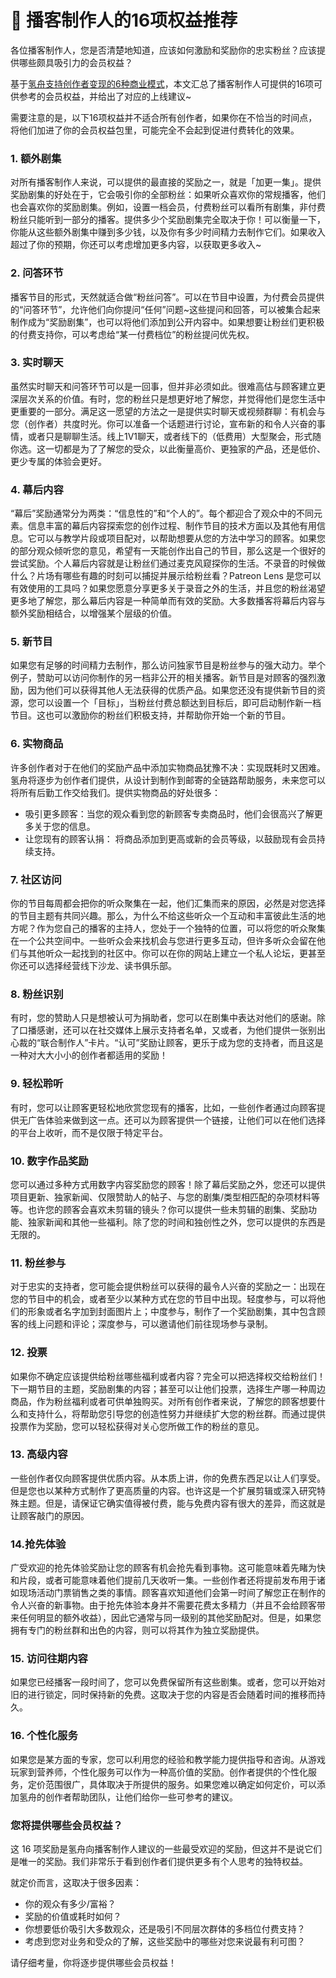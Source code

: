 # 🎼 播客制作人的16项权益推荐

各位播客制作人，您是否清楚地知道，应该如何激励和奖励你的忠实粉丝？应该提供哪些颇具吸引力的会员权益？

基于[氢舟支持创作者变现的6种商业模式](qing-zhou-ru-he-bang-chuang-zuo-zhe-bian-xian.md)，本文汇总了播客制作人可提供的16项可供参考的会员权益，并给出了对应的上线建议\~

需要注意的是，以下16项权益并不适合所有创作者，如果你在不恰当的时间点，将他们加进了你的会员权益包里，可能完全不会起到促进付费转化的效果。

### 1. 额外剧集

对所有播客制作人来说，可以提供的最直接的奖励之一，就是「加更一集」。提供奖励剧集的好处在于，它会吸引你的全部粉丝：如果听众喜欢你的常规播客，他们也会喜欢你的奖励剧集。例如，设置一档会员，付费粉丝可以看所有剧集，非付费粉丝只能听到一部分的播客。提供多少个奖励剧集完全取决于你！可以衡量一下，你能从这些额外剧集中赚到多少钱，以及你有多少时间精力去制作它们。如果收入超过了你的预期，你还可以考虑增加更多内容，以获取更多收入\~

### 2. 问答环节

播客节目的形式，天然就适合做“粉丝问答”。可以在节目中设置，为付费会员提供的“问答环节”，允许他们向你提问“任何”问题\~这些提问和回答，可以被集合起来制作成为“奖励剧集”，也可以将他们添加到公开内容中。如果想要让粉丝们更积极的付费支持你，可以考虑给“某一付费档位”的粉丝提问优先权。

### 3. 实时聊天

虽然实时聊天和问答环节可以是一回事，但并非必须如此。很难高估与顾客建立更深层次关系的价值。有时，您的粉丝只是想更好地了解您，并觉得他们是您生活中更重要的一部分。满足这一愿望的方法之一是提供实时聊天或视频群聊：有机会与您（创作者）共度时光。你可以准备一个话题进行讨论，宣布新的和令人兴奋的事情，或者只是聊聊生活。线上1V1聊天，或者线下的（低费用）大型聚会，形式随你选。这一切都是为了了解您的受众，以此衡量高价、更独家的产品，还是低价、更少专属的体验会更好。

### 4. 幕后内容

“幕后”奖励通常分为两类：“信息性的”和“个人的”。每个都迎合了观众中的不同元素。信息丰富的幕后内容探索您的创作过程、制作节目的技术方面以及其他有用信息。它可以与教学片段或项目配对，以帮助想要从您的方法中学习的顾客。如果您的部分观众倾听您的意见，希望有一天能创作出自己的节目，那么这是一个很好的尝试奖励。个人幕后内容就是让粉丝们通过麦克风窥探你的生活。不录音的时候做什么？片场有哪些有趣的时刻可以捕捉并展示给粉丝看？Patreon Lens 是您可以有效使用的工具吗？如果您愿意分享更多关于录音之外的生活，并且您的粉丝渴望更多地了解您，那么幕后内容是一种简单而有效的奖励。大多数播客将幕后内容与额外奖励相结合，以增强某个层级的价值。

### 5. 新节目

如果您有足够的时间精力去制作，那么访问独家节目是粉丝参与的强大动力。举个例子，赞助可以访问你制作的另一档非公开的相关播客。新节目是对顾客的强烈激励，因为他们可以获得其他人无法获得的优质产品。如果您还没有提供新节目的资源，您可以设置一个「目标」，当粉丝付费总额达到目标后，即可启动制作新一档节目。这也可以激励你的粉丝们积极支持，并帮助你开始一个新的节目。

### 6. 实物商品

许多创作者对于在他们的奖励产品中添加实物商品犹豫不决：实现既耗时又困难。氢舟将逐步为创作者们提供，从设计到制作到邮寄的全链路帮助服务，未来您可以将所有后勤工作交给我们。提供实物商品的好处很多：

* 吸引更多顾客：当您的观众看到您的新顾客专卖商品时，他们会很高兴了解更多关于您的信息。
* 让您现有的顾客认捐： 将商品添加到更高或新的会员等级，以鼓励现有会员持续支持。

### 7. 社区访问

你的节目每周都会把你的听众聚集在一起，他们汇集而来的原因，必然是对您选择的节目主题有共同兴趣。那么，为什么不给这些听众一个互动和丰富彼此生活的地方呢？作为您自己的播客的主持人，您处于一个独特的位置，可以将您的听众聚集在一个公共空间中。一些听众会来找机会与您进行更多互动，但许多听众会留在他们与其他听众一起找到的社区中。你可以在你的网站上建立一个私人论坛，更甚至你还可以选择经营线下沙龙、读书俱乐部。

### 8. 粉丝识别

有时，您的赞助人只是想被认可为捐助者，您可以在剧集中表达对他们的感谢。除了口播感谢，还可以在社交媒体上展示支持者名单，又或者，为他们提供一张别出心裁的“联合制作人”卡片。“认可”奖励让顾客，更乐于成为您的支持者，而且这是一种对大大小小的创作者都适用的奖励！

### 9. 轻松聆听

有时，您可以让顾客更轻松地欣赏您现有的播客，比如，一些创作者通过向顾客提供无广告体验来做到这一点。还可以为顾客提供一个链接，让他们可以在他们选择的平台上收听，而不是仅限于特定平台。

### 10. 数字作品奖励

您可以通过多种方式用数字内容奖励您的顾客！除了幕后奖励之外，您还可以提供项目更新、独家新闻、仅限赞助人的帖子、与您的剧集/类型相匹配的杂项材料等等。也许您的顾客会喜欢未剪辑的镜头？你可以提供一些未剪辑的剧集、奖励功能、独家新闻和其他一些福利。除了您的时间和独创性之外，您可以提供的东西是无限的。

### 11. 粉丝参与

对于忠实的支持者，您可能会提供粉丝可以获得的最令人兴奋的奖励之一：出现在您的节目中的机会，或者至少以某种方式在您的节目中出现。轻度参与，可以将他们的形象或者名字加到封面图片上；中度参与，制作了一个奖励剧集，其中包含顾客的线上问题和评论；深度参与，可以邀请他们前往现场参与录制。

### 12. 投票

如果你不确定应该提供给粉丝哪些福利或者内容？完全可以把选择权交给粉丝们！下一期节目的主题，奖励剧集的内容；甚至可以让他们投票，选择生产哪一种周边商品，作为粉丝福利或者可供单独购买。对所有创作者来说，了解您的顾客想要什么和支持什么，将帮助您引导您的创造性努力并继续扩大您的粉丝群。而通过提供投票作为奖励，您可以轻松获得对关心您所做工作的粉丝的意见。

### 13. 高级内容

一些创作者仅向顾客提供优质内容。从本质上讲，你的免费东西足以让人们享受。但是您也以某种方式制作了更高质量的内容。也许这是一个扩展剪辑或深入研究特殊主题。但是，请保证它确实值得被付费，能与免费内容有很大的差异，而这就是让顾客敲门的原因。

### 14.抢先体验

广受欢迎的抢先体验奖励让您的顾客有机会抢先看到事物。这可能意味着先睹为快和片段，或者可能意味着他们提前几天收听一集。一些创作者还将提前发布用于诸如现场活动门票销售之类的事情。顾客喜欢知道他们会第一时间了解您正在制作的令人兴奋的新事物。由于抢先体验本身并不需要花费太多精力（并且不会给顾客带来任何明显的额外收益），因此它通常与同一级别的其他奖励配对。但是，如果您拥有专门的粉丝群和出色的内容，则可以将其作为独立奖励提供。

### 15. 访问往期内容

如果您已经播客一段时间了，您可以免费保留所有这些剧集。或者，您可以开始对旧的进行锁定，同时保持新的免费。这取决于您的内容是否会随着时间的推移而持久。

### 16. 个性化服务

如果您是某方面的专家，您可以利用您的经验和教学能力提供指导和咨询。从游戏玩家到营养师，个性化服务可以作为一种高价值的奖励。创作者提供的个性化服务，定价范围很广，具体取决于所提供的服务。如果您难以确定如何定价，可以添加氢舟的创作者帮助团队，让他们给你一些可参考的建议。

### 您将提供哪些会员权益？

这 16 项奖励是氢舟向播客制作人建议的一些最受欢迎的奖励，但这并不是说它们是唯一的奖励。我们非常乐于看到创作者们提供更多有个人思考的独特权益。

就定价而言，这取决于很多因素：

* 你的观众有多少/富裕？
* 奖励的价值或耗时如何？
* 你想要低价吸引大多数观众，还是吸引不同层次群体的多档位付费支持？
* 考虑到您对业务和受众的了解，这些奖励中的哪些对您来说最有利可图？

请仔细考量，你将逐步提供哪些会员权益！

